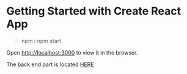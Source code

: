 # Getting Started with Create React App

> npm i
> npm start

Open [http://localhost:3000](http://localhost:3000) to view it in the browser.

The back end part is located [HERE](https://github.com/Maksym1os/web/tree/lab_0)